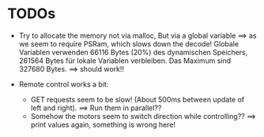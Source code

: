 # TODOs

- Try to allocate the memory not via malloc,
  But via a global variable
  ==> as we seem to require PSRam, which slows down the decode!
  Globale Variablen verwenden 66116 Bytes (20%) des dynamischen Speichers,
  261564 Bytes für lokale Variablen verbleiben. Das Maximum sind 327680 Bytes.
  ==> should work!!

- Remote control works a bit:
  * GET requests seem to be slow! (About 500ms between update of left and right).
    ==> Run them in parallel??
  * Somehow the motors seem to switch direction while controlling??
    ==> print values again, something is wrong here!
  
